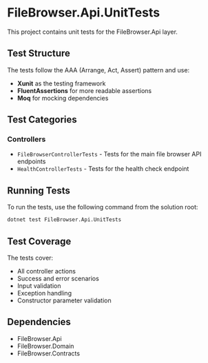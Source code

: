 # FileBrowser.Api.UnitTests

This project contains unit tests for the FileBrowser.Api layer.

## Test Structure

The tests follow the AAA (Arrange, Act, Assert) pattern and use:
- **Xunit** as the testing framework
- **FluentAssertions** for more readable assertions
- **Moq** for mocking dependencies

## Test Categories

### Controllers
- `FileBrowserControllerTests` - Tests for the main file browser API endpoints
- `HealthControllerTests` - Tests for the health check endpoint

## Running Tests

To run the tests, use the following command from the solution root:

```bash
dotnet test FileBrowser.Api.UnitTests
```

## Test Coverage

The tests cover:
- All controller actions
- Success and error scenarios
- Input validation
- Exception handling
- Constructor parameter validation

## Dependencies

- FileBrowser.Api
- FileBrowser.Domain
- FileBrowser.Contracts
